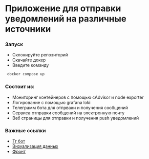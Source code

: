 # Приложение для отправки уведомлений на различные источники
### Запуск
- Склонируйте репозиторий
- Скачайте докер
- Введите команду
```sh
 docker compose up
```
### Состоит из:
- Мониторинг контейнеров с помощью cAdvisor и node exporter
- Логирование с помощью grafana loki
- Телеграмм бота для отпрваки и получения сообщений
- Сервиса отправки сообщений на электронную почту
- Веб страницы для отправки и получения push уведомлений
### Важные ссылки
- [Тг бот](http://t.me/Notification_micro_bot?start)
- [Визуализация данных](http://localhost:3000/)
- [Фронт]()

